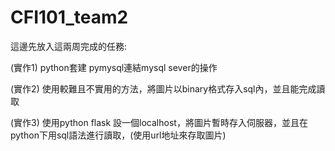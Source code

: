 # CFI101_team2
這邊先放入這兩周完成的任務:

(實作1) python套建 pymysql連結mysql sever的操作

(實作2) 使用較難且不實用的方法，將圖片以binary格式存入sql內，並且能完成讀取

(實作3) 使用python flask 設一個localhost，將圖片暫時存入伺服器，並且在python下用sql語法進行讀取，(使用url地址來存取圖片)
